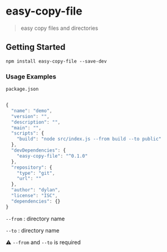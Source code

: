# easy-copy-file

> easy copy files and directories

## Getting Started

```shell
npm install easy-copy-file --save-dev
```

### Usage Examples

`package.json`

```js

{
  "name": "demo",
  "version": "",
  "description": "",
  "main": "",
  "scripts": {
    "build": "node src/index.js --from build --to public"
  },
  "devDependencies": {
    "easy-copy-file": "^0.1.0"
  },
  "repository": {
    "type": "git",
    "url": ""
  },
  "author": "dylan",
  "license": "ISC",
  "dependencies": {}
}
```

`--from` : directory name

`--to` : directory name

⚠ `--from` and `--to` is required
